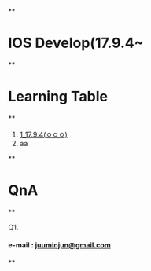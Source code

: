 **

# IOS Develop(17.9.4~

**

#### 
####
####




# Learning Table
**

1. [1_17.9.4(ㅇㅇㅇ)](study/1_17.9.4(1일차).md)
2. aa


**
# QnA
**

Q1.







#### e-mail : <juuminjun@gmail.com>
**
